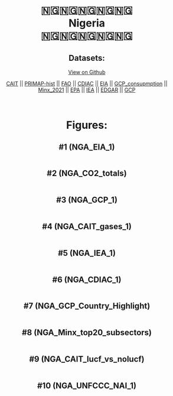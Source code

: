 
<center>
<h1 align="center">
🇳🇬🇳🇬🇳🇬🇳🇬🇳🇬
<br>
Nigeria
<br>
🇳🇬🇳🇬🇳🇬🇳🇬🇳🇬
</h1>
<h2>Datasets:</h2>
<p><a href="https://github.com/dquintani/GreenhouseData/tree/master/country_data/NGA_Nigeria/data">View on Github</a>
<br></p><p><a href="data/NGA_CAIT.csv">CAIT</a> || <a href="data/NGA_PRIMAP-hist.csv">PRIMAP-hist</a> || <a href="data/NGA_FAO.csv">FAO</a> || <a href="data/NGA_CDIAC.csv">CDIAC</a> || <a href="data/NGA_EIA.csv">EIA</a> || <a href="data/NGA_GCP_consupmption.csv">GCP_consupmption</a> || <a href="data/NGA_Minx_2021.csv">Minx_2021</a> || <a href="data/NGA_EPA.csv">EPA</a> || <a href="data/NGA_IEA.csv">IEA</a> || <a href="data/NGA_EDGAR.csv">EDGAR</a> || <a href="data/NGA_GCP.csv">GCP</a></p><p><br></p>
<h1>Figures:</h1><h2>#1 (NGA_EIA_1)</h2>
<p><img alt="" src="figures/NGA_EIA_1.png" /></p><h2>#2 (NGA_CO2_totals)</h2>
<p><img alt="" src="figures/NGA_CO2_totals.png" /></p><h2>#3 (NGA_GCP_1)</h2>
<p><img alt="" src="figures/NGA_GCP_1.png" /></p><h2>#4 (NGA_CAIT_gases_1)</h2>
<p><img alt="" src="figures/NGA_CAIT_gases_1.png" /></p><h2>#5 (NGA_IEA_1)</h2>
<p><img alt="" src="figures/NGA_IEA_1.png" /></p><h2>#6 (NGA_CDIAC_1)</h2>
<p><img alt="" src="figures/NGA_CDIAC_1.png" /></p><h2>#7 (NGA_GCP_Country_Highlight)</h2>
<p><img alt="" src="figures/NGA_GCP_Country_Highlight.png" /></p><h2>#8 (NGA_Minx_top20_subsectors)</h2>
<p><img alt="" src="figures/NGA_Minx_top20_subsectors.png" /></p><h2>#9 (NGA_CAIT_lucf_vs_nolucf)</h2>
<p><img alt="" src="figures/NGA_CAIT_lucf_vs_nolucf.png" /></p><h2>#10 (NGA_UNFCCC_NAI_1)</h2>
<p><img alt="" src="figures/NGA_UNFCCC_NAI_1.png" /></p>